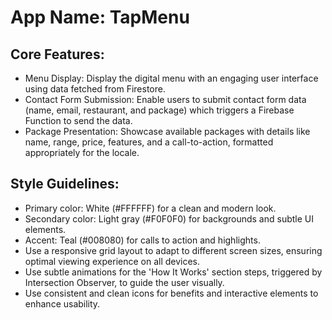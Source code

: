 # **App Name**: TapMenu

## Core Features:

- Menu Display: Display the digital menu with an engaging user interface using data fetched from Firestore.
- Contact Form Submission: Enable users to submit contact form data (name, email, restaurant, and package) which triggers a Firebase Function to send the data.
- Package Presentation: Showcase available packages with details like name, range, price, features, and a call-to-action, formatted appropriately for the locale.

## Style Guidelines:

- Primary color: White (#FFFFFF) for a clean and modern look.
- Secondary color: Light gray (#F0F0F0) for backgrounds and subtle UI elements.
- Accent: Teal (#008080) for calls to action and highlights.
- Use a responsive grid layout to adapt to different screen sizes, ensuring optimal viewing experience on all devices.
- Use subtle animations for the 'How It Works' section steps, triggered by Intersection Observer, to guide the user visually.
- Use consistent and clean icons for benefits and interactive elements to enhance usability.